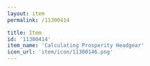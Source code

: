 ```yaml
---
layout: item
permalink: /11300414

title: Item
id: '11300414'
item_name: 'Calculating Prosperity Headgear'
icon_url: 'item/icon/11300146.png'
---
```

